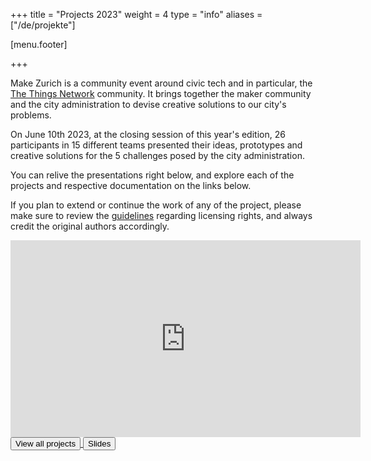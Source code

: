 +++
title = "Projects 2023"
weight = 4
type = "info"
aliases = ["/de/projekte"]

[menu.footer]

+++

Make Zurich is a community event around civic tech and in particular, the [The Things Network](https://thethingsnetwork.org) community. It brings together the maker community and the city administration to devise creative solutions to our city's problems.

On June 10th 2023, at the closing session of this year's edition, 26 participants in 15 different teams presented their ideas, prototypes and creative solutions for the 5 challenges posed by the city administration.

You can relive the presentations right below, and explore each of the projects and respective documentation on the links below.

If you plan to extend or continue the work of any of the project, please make sure to review the [guidelines](/guidelines) regarding licensing rights, and always credit the original authors accordingly.

<!--more-->

<iframe width="560" height="315" src="https://www.youtube-nocookie.com/embed/ykVG2YrECY4" title="YouTube video player" frameborder="0" allow="accelerometer; autoplay; clipboard-write; encrypted-media; gyroscope; picture-in-picture; web-share" allowfullscreen></iframe>

<a href="https://now.makezurich.ch/event/5">
  <button type="button" class="btn event-primary-color my-4 waves-effect waves-light" >
      View all projects
      <i class="fa fa-sign-in ml-2"></i>
  </button>
</a>

<a href="https://docs.google.com/presentation/d/1mc68Ft4rzMD4WybsfTqpy9LSqzfZLihI4_zJ5ma66o4/edit?usp=sharing">
  <button type="button" class="btn event-primary-color my-4 waves-effect waves-light" >
      Slides
      <i class="fa fa-sign-in ml-2"></i>
  </button>
</a>
